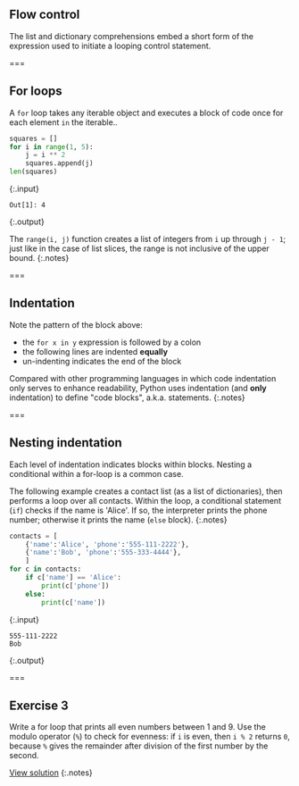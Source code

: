 ---
---

## Flow control

The list and dictionary comprehensions embed a short form of the
expression used to initiate a looping control statement.

===

## For loops

A `for` loop takes any iterable object and executes a block of code
once for each element `in` the iterable..


~~~python
squares = []
for i in range(1, 5):
    j = i ** 2
    squares.append(j)
len(squares)
~~~
{:.input}
~~~
Out[1]: 4
~~~
{:.output}



The `range(i, j)` function creates a list of integers from `i` up
through `j - 1`; just like in the case of list slices, the range is
not inclusive of the upper bound.
{:.notes}

===

## Indentation

Note the pattern of the block above:

- the `for x in y` expression is followed by a colon
- the following lines are indented **equally**
- un-indenting indicates the end of the block

Compared with other programming languages in which code indentation
only serves to enhance readability, Python uses indentation (and
**only** indentation) to define "code blocks", a.k.a. statements.
{:.notes}

===

## Nesting indentation

Each level of indentation indicates blocks within blocks. Nesting a
conditional within a for-loop is a common case.

The following example creates a contact list (as a list of
dictionaries), then performs a loop over all contacts. Within the
loop, a conditional statement (`if`) checks if the name is 'Alice'. If
so, the interpreter prints the phone number; otherwise it prints the
name (`else` block).
{:.notes}


~~~python
contacts = [
    {'name':'Alice', 'phone':'555-111-2222'},
    {'name':'Bob', 'phone':'555-333-4444'},
    ]
for c in contacts:
    if c['name'] == 'Alice':
        print(c['phone'])
    else:
        print(c['name'])
~~~
{:.input}
~~~
555-111-2222
Bob
~~~
{:.output}



===

## Exercise 3

Write a for loop that prints all even numbers between 1 and 9. Use the
modulo operator (`%`) to check for evenness: if `i` is even, then `i %
2` returns `0`, because `%` gives the remainder after division of the
first number by the second.

[View solution](#solution-3)
{:.notes}
